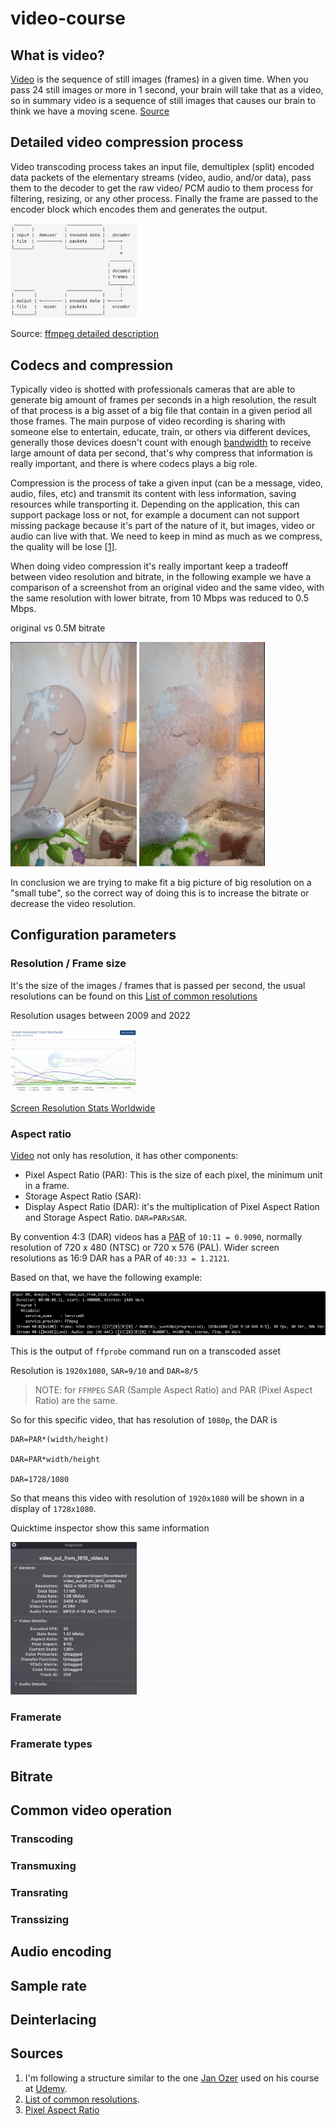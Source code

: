 # video-course


## What is video?

[Video](https://en.wikipedia.org/wiki/Video) is the sequence of still images (frames) in a given time. When you pass 24 still images or more in 1 second, your brain will take that as a video, so in summary video is a sequence of still images that causes our brain to think we have a moving scene. [Source](https://github.com/leandromoreira/ffmpeg-libav-tutorial)

## Detailed video compression process

Video transcoding process takes an input file, demultiplex (split) encoded data packets of the elementary streams (video, audio, and/or data), pass them to the decoder to get the raw video/ PCM audio to them process for filtering, resizing, or any other process. Finally the frame are passed to the encoder block which encodes them and generates the output. 

<img src="https://github.com/GioLopez/video-course/blob/main/Images/Transcoding_process_01.png" width="40%" height="50%">

Source: [ffmpeg detailed description](https://ffmpeg.org/ffmpeg.html#toc-Detailed-description)


## Codecs and compression

Typically video is shotted with professionals cameras that are able to generate big amount of frames per seconds in a high resolution, the result of that process is a big asset of a big file that contain in a given period all those frames. The main purpose of video recording is sharing with someone else to entertain, educate, train, or others via different devices, generally those devices doesn't count with enough [bandwidth](https://en.wikipedia.org/wiki/Bandwidth_(computing)) to receive large amount of data per second, that's why compress that information is really important, and there is where codecs plays a big role.

Compression is the process of take a given input (can be a message, video, audio, files, etc) and transmit its content with less information, saving resources while transporting it. Depending on the application, this can support package loss or not, for example a document can not support missing package because it's part of the nature of it, but images, video or audio can live with that. We need to keep in mind as much as we compress, the quality will be lose [[1](https://github.com/GioLopez/video-course#sources)].


When doing video compression it's really important keep a tradeoff between video resolution and bitrate, in the following example we have a comparison of a screenshot from an original video and the same video, with the same resolution with lower bitrate, from 10 Mbps was reduced to 0.5 Mbps.

original    vs     0.5M bitrate

<img src="https://github.com/GioLopez/video-course/blob/main/Images/Bitrate-Original_01.png" width="40%" height="40%">
<img src="https://github.com/GioLopez/video-course/blob/main/Images/Bitrate-1m_01.png" width="40%" height="40%">

In conclusion we are trying to make fit a big picture of big resolution on a "small tube", so the correct way of doing this is to increase the bitrate or decrease the video resolution.

## Configuration parameters

### Resolution / Frame size

It's the size of the images / frames that is passed per second, the usual resolutions can be found on this [List of common resolutions](https://en.wikipedia.org/wiki/List_of_common_resolutions)

Resolution usages between 2009 and 2022

<img src="https://github.com/GioLopez/video-course/blob/main/Images/Screen_resolutions_between_2009_and_2022.png" width="40%" height="40%">

[Screen Resolution Stats Worldwide](https://gs.statcounter.com/screen-resolution-stats#monthly-200903-202206)


### Aspect ratio

[Video](https://en.wikipedia.org/wiki/List_of_common_resolutions) not only has resolution, it has other components:
- Pixel Aspect Ratio (PAR): This is the size of each pixel, the minimum unit in a frame.
- Storage Aspect Ratio (SAR): 
- Display Aspect Ratio (DAR): it's the multiplication of Pixel Aspect Ration and Storage Aspect Ratio. `DAR=PARxSAR`.


By convention 4:3 (DAR) videos has a [PAR](http://www.arielnet.com/pages/show/adi-gba-01323/pixel-aspect-ratio#:~:text=D1%20has%20a%20screen%20resolution,Mac%20OS%20and%20Windows%20systems.) of `10:11 = 0.9090`, normally resolution of 720 x 480 (NTSC) or 720 x 576 (PAL). Wider screen resolutions as 16:9 DAR has a PAR of `40:33 = 1.2121`.

Based on that, we have the following example:

<img src="https://github.com/GioLopez/video-course/blob/main/Images/video_out_from_1610_video.png" width="100%" height="100%">

This is the output of `ffprobe` command run on a transcoded asset

Resolution is `1920x1080`, `SAR=9/10` and `DAR=8/5`

>NOTE: for `FFMPEG` SAR (Sample Aspect Ratio) and PAR (Pixel Aspect Ratio) are the same. 

So for this specific video, that has resolution of `1080p`, the DAR is

    DAR=PAR*(width/height)

    DAR=PAR*width/height

    DAR=1728/1080

So that means this video with resolution of `1920x1080` will be shown in a display of `1728x1080`.

Quicktime inspector show this same information

<img src="https://github.com/GioLopez/video-course/blob/main/Images/quicktime_inspector_video_out_from_1610_video.png" width="40%" height="40%">

### Framerate

### Framerate types

## Bitrate


## Common video operation

### Transcoding

### Transmuxing

### Transrating

### Transsizing



## Audio encoding

## Sample rate


## Deinterlacing


## Sources

1. I'm following a structure similar to the one [Jan Ozer](https://www.linkedin.com/in/jan-ozer/) used on his course at [Udemy](https://www.udemy.com/course/compressing-video-for-web-disc-and-pctvconsole-playback/).
2. [List of common resolutions](https://en.wikipedia.org/wiki/List_of_common_resolutions).
3. [Pixel Aspect Ratio](http://www.arielnet.com/pages/show/adi-gba-01323/pixel-aspect-ratio#:~:text=D1%20has%20a%20screen%20resolution,Mac%20OS%20and%20Windows%20systems.)